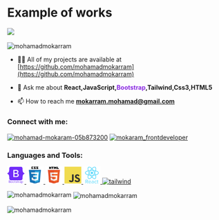 # Example of works

<img src="https://github.com/mohamadmokarram/mohamadmokarram/blob/main/parallax.gif" />

<p align="left"> <img src="https://komarev.com/ghpvc/?username=mohamadmokarram&label=Profile%20views&color=0e75b6&style=flat" alt="mohamadmokarram" /> </p>



[](https://github.com/mohamadmokarram/mohamadmokarram/blob/main/parallax_final.gif)



- 👨‍💻 All of my projects are available at [https://github.com/mohamadmokarram](https://github.com/mohamadmokarram)

- 💬 Ask me about **React,JavaScript,<span style="color: blueviolet;">Bootstrap</span>,Tailwind,Css3,HTML5**

- 📫 How to reach me **mokarram.mohamad@gmail.com**

<h3 align="left">Connect with me:</h3>
<p align="left">
<a href="https://linkedin.com/in/mohamad-mokaram-05b873200" target="blank"><img align="center" src="https://raw.githubusercontent.com/rahuldkjain/github-profile-readme-generator/master/src/images/icons/Social/linked-in-alt.svg" alt="mohamad-mokaram-05b873200" height="30" width="40" /></a>
  <a href="https://instagram.com/mokaram_frontdeveloper" target="blank"><img align="center" src="https://raw.githubusercontent.com/rahuldkjain/github-profile-readme-generator/master/src/images/icons/Social/instagram.svg" alt="mokaram_frontdeveloper" height="30" width="40" /></a>
</p>

<h3 align="left">Languages and Tools:</h3>
<p align="left"> <a href="https://getbootstrap.com" target="_blank" rel="noreferrer"> <img src="https://raw.githubusercontent.com/devicons/devicon/master/icons/bootstrap/bootstrap-plain-wordmark.svg" alt="bootstrap" width="40" height="40"/> </a> <a href="https://www.w3schools.com/css/" target="_blank" rel="noreferrer"> <img src="https://raw.githubusercontent.com/devicons/devicon/master/icons/css3/css3-original-wordmark.svg" alt="css3" width="40" height="40"/> </a> <a href="https://www.w3.org/html/" target="_blank" rel="noreferrer"> <img src="https://raw.githubusercontent.com/devicons/devicon/master/icons/html5/html5-original-wordmark.svg" alt="html5" width="40" height="40"/> </a> <a href="https://developer.mozilla.org/en-US/docs/Web/JavaScript" target="_blank" rel="noreferrer"> <img src="https://raw.githubusercontent.com/devicons/devicon/master/icons/javascript/javascript-original.svg" alt="javascript" width="40" height="40"/> </a> <a href="https://reactjs.org/" target="_blank" rel="noreferrer"> <img src="https://raw.githubusercontent.com/devicons/devicon/master/icons/react/react-original-wordmark.svg" alt="react" width="40" height="40"/> </a> <a href="https://tailwindcss.com/" target="_blank" rel="noreferrer"> <img src="https://www.vectorlogo.zone/logos/tailwindcss/tailwindcss-icon.svg" alt="tailwind" width="40" height="40"/> </a> </p>



<p><img align="left" src="https://github-readme-stats.vercel.app/api/top-langs?username=mohamadmokarram&theme=dark&show_icons=true&locale=en&layout=compact" alt="mohamadmokarram" /></p>

<p>&nbsp;<img align="center" src="https://github-readme-stats.vercel.app/api?username=mohamadmokarram&theme=dark&show_icons=true&locale=en" alt="mohamadmokarram" /></p>

<p><img align="center" src="https://github-readme-streak-stats.herokuapp.com/?user=mohamadmokarram&theme=dark" alt="mohamadmokarram" /></p>

